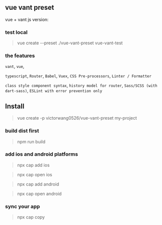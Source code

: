 ##  vue vant preset

vue + vant js version: 

### test local

> vue create --preset ./vue-vant-preset vue-vant-test

### the features

`vant`, `vue`, 

`typescript`, `Router`, `Babel`, `Vuex`, `CSS Pre-processors`, `Linter / Formatter`

`class style component syntax`, `history model for router`, `Sass/SCSS (with dart-sass)`, `ESLint with error prevention only`

## Install

> vue create -p victorwang0526/vue-vant-preset my-project

### build dist first

> npm run build

### add ios and android platforms

> npx cap add ios

> npx cap open ios

> npx cap add android

> npx cap open android


### sync your app

> npx cap copy

